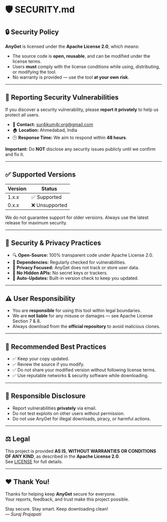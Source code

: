 # 🛡️ SECURITY.md

## 🔒 Security Policy

**AnyGet** is licensed under the **Apache License 2.0**, which means:
- The source code is **open, reusable**, and can be modified under the license terms.
- Users **must** comply with the license conditions while using, distributing, or modifying the tool.
- No warranty is provided — use the tool **at your own risk**.

---

## 📢 Reporting Security Vulnerabilities

If you discover a security vulnerability, please **report it privately** to help us protect all users.

- 📧 **Contact:** sur4jkum4r.org@gmail.com
- 🏠 **Location:** Ahmedabad, India
- 🕒 **Response Time:** We aim to respond within **48 hours**.

**Important:** Do **NOT** disclose any security issues publicly until we confirm and fix it.

---

## ✅ Supported Versions

| Version | Status  |
| ------- | ------- |
| 1.x.x   | ✅ Supported |
| 0.x.x   | ❌ Unsupported |

We do not guarantee support for older versions. Always use the latest release for maximum security.

---

## 🔑 Security & Privacy Practices

- 🔍 **Open-Source:** 100% transparent code under Apache License 2.0.
- 🧩 **Dependencies:** Regularly checked for vulnerabilities.
- 🔐 **Privacy Focused:** AnyGet does not track or store user data.
- 🚫 **No Hidden APIs:** No secret keys or trackers.
- 🔄 **Auto-Updates:** Built-in version check to keep you updated.

---

## ⚠️ User Responsibility

- You are **responsible** for using this tool within legal boundaries.
- We are **not liable** for any misuse or damages — see Apache License Section 7 & 8.
- Always download from the **official repository** to avoid malicious clones.

---

## 🔑 Recommended Best Practices

- ✅ Keep your copy updated.
- ✅ Review the source if you modify.
- ✅ Do not share your modified version without following license terms.
- ✅ Use reputable networks & security software while downloading.

---

## 📌 Responsible Disclosure

- Report vulnerabilities **privately** via email.
- Do not test exploits on other users without permission.
- Do not use AnyGet for illegal downloads, piracy, or harmful actions.

---

## ⚖️ Legal

This project is provided **AS IS**, **WITHOUT WARRANTIES OR CONDITIONS OF ANY KIND**, as described in the **Apache License 2.0**.  
See [LICENSE](./LICENSE) for full details.

---

## ❤️ Thank You!

Thanks for helping keep **AnyGet** secure for everyone.  
Your reports, feedback, and trust make this project possible.

Stay secure. Stay smart. Keep downloading clean!  
_— Suraj Prajapati_